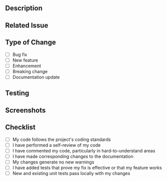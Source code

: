 ## Description
<!-- Briefly describe the changes in this PR -->

## Related Issue
<!-- Link to the related issue (if applicable) -->

## Type of Change
- [ ] Bug fix
- [ ] New feature
- [ ] Enhancement
- [ ] Breaking change
- [ ] Documentation update

## Testing
<!-- Describe how these changes were tested -->

## Screenshots
<!-- Include screenshots if applicable -->

## Checklist
- [ ] My code follows the project's coding standards
- [ ] I have performed a self-review of my code
- [ ] I have commented my code, particularly in hard-to-understand areas
- [ ] I have made corresponding changes to the documentation
- [ ] My changes generate no new warnings
- [ ] I have added tests that prove my fix is effective or that my feature works
- [ ] New and existing unit tests pass locally with my changes